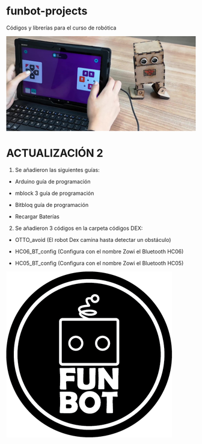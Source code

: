 # funbot-projects
Códigos y librerías para el curso de robótica

![alt text](https://github.com/funbot7/funbot-projects/blob/master/images/VID_20190104_142146_Moment.jpg)

# ACTUALIZACIÓN 2
1. Se añadieron las siguientes guías:

  - Arduino guía de programación

  - mblock 3 guía de programación

  - Bitbloq guía de programación

  - Recargar Baterías
  
2. Se añadieron 3 códigos en la carpeta códigos DEX:
  
  - OTTO_avoid (El robot Dex camina hasta detectar un obstáculo)
  
  - HC06_BT_config (Configura con el nombre Zowi el Bluetooth HC06)
  
  - HC05_BT_config (Configura con el nombre Zowi el Bluetooth HC05)
  
  
  
  
  
  
  
  ![alt text](https://github.com/funbot7/funbot-projects/blob/master/images/backgroundAsset%201ldpi.png)



